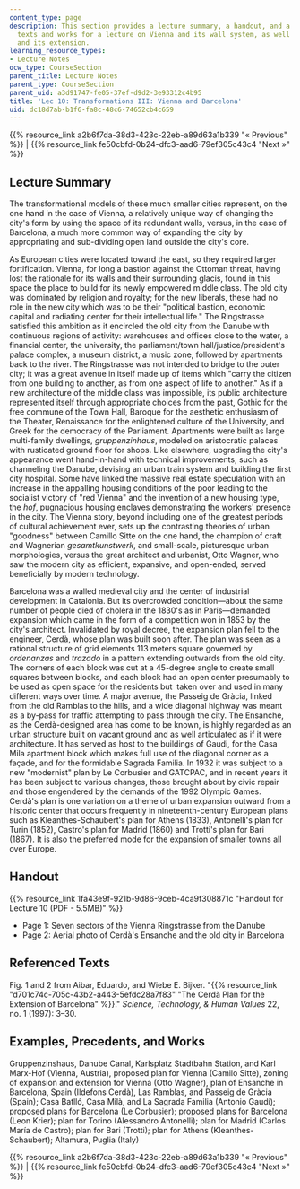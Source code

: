 ```yaml
---
content_type: page
description: This section provides a lecture summary, a handout, and a list of referenced
  texts and works for a lecture on Vienna and its wall system, as well as Barcelona
  and its extension.
learning_resource_types:
- Lecture Notes
ocw_type: CourseSection
parent_title: Lecture Notes
parent_type: CourseSection
parent_uid: a3d91747-fe05-37ef-d9d2-3e93312c4b95
title: 'Lec 10: Transformations III: Vienna and Barcelona'
uid: dc18d7ab-b1f6-fa8c-48c6-74652cb4c659
---
```


{{% resource_link a2b6f7da-38d3-423c-22eb-a89d63a1b339 "« Previous" %}} | {{% resource_link fe50cbfd-0b24-dfc3-aad6-79ef305c43c4 "Next »" %}}

Lecture Summary
---------------

The transformational models of these much smaller cities represent, on the one hand in the case of Vienna, a relatively unique way of changing the city's form by using the space of its redundant walls, versus, in the case of Barcelona, a much more common way of expanding the city by appropriating and sub-dividing open land outside the city's core.

As European cities were located toward the east, so they required larger fortification. Vienna, for long a bastion against the Ottoman threat, having lost the rationale for its walls and their surrounding glacis, found in this space the place to build for its newly empowered middle class. The old city was dominated by religion and royalty; for the new liberals, these had no role in the new city which was to be their "political bastion, economic capital and radiating center for their intellectual life." The Ringstrasse satisfied this ambition as it encircled the old city from the Danube with continuous regions of activity: warehouses and offices close to the water, a financial center, the university, the parliament/town hall/justice/president's palace complex, a museum district, a music zone, followed by apartments back to the river. The Ringstrasse was not intended to bridge to the outer city; it was a great avenue in itself made up of items which "carry the citizen from one building to another, as from one aspect of life to another." As if a new architecture of the middle class was impossible, its public architecture represented itself through appropriate choices from the past, Gothic for the free commune of the Town Hall, Baroque for the aesthetic enthusiasm of the Theater, Renaissance for the enlightened culture of the University, and Greek for the democracy of the Parliament. Apartments were built as large multi-family dwellings, _gruppenzinhaus_, modeled on aristocratic palaces with rusticated ground floor for shops. Like elsewhere, upgrading the city's appearance went hand-in-hand with technical improvements, such as channeling the Danube, devising an urban train system and building the first city hospital. Some have linked the massive real estate speculation with an increase in the appalling housing conditions of the poor leading to the socialist victory of "red Vienna" and the invention of a new housing type, the _hof_, pugnacious housing enclaves demonstrating the workers' presence in the city. The Vienna story, beyond including one of the greatest periods of cultural achievement ever, sets up the contrasting theories of urban "goodness" between Camillo Sitte on the one hand, the champion of craft and Wagnerian _gesamtkunstwerk_, and small-scale, picturesque urban morphologies, versus the great architect and urbanist, Otto Wagner, who saw the modern city as efficient, expansive, and open-ended, served beneficially by modern technology.

Barcelona was a walled medieval city and the center of industrial development in Catalonia. But its overcrowded condition—about the same number of people died of cholera in the 1830's as in Paris—demanded expansion which came in the form of a competition won in 1853 by the city's architect. Invalidated by royal decree, the expansion plan fell to the engineer, Cerdà, whose plan was built soon after. The plan was seen as a rational structure of grid elements 113 meters square governed by _ordenanzas_ and _trazado_ in a pattern extending outwards from the old city. The corners of each block was cut at a 45-degree angle to create small squares between blocks, and each block had an open center presumably to be used as open space for the residents but  taken over and used in many different ways over time. A major avenue, the Passeig de Gràcia, linked from the old Ramblas to the hills, and a wide diagonal highway was meant as a by-pass for traffic attempting to pass through the city. The Ensanche, as the Cerdà-designed area has come to be known, is highly regarded as an urban structure built on vacant ground and as well articulated as if it were architecture. It has served as host to the buildings of Gaudi, for the Casa Mila apartment block which makes full use of the diagonal corner as a façade, and for the formidable Sagrada Familia. In 1932 it was subject to a new "modernist" plan by Le Corbusier and GATCPAC, and in recent years it has been subject to various changes, those brought about by civic repair and those engendered by the demands of the 1992 Olympic Games. Cerdà's plan is one variation on a theme of urban expansion outward from a historic center that occurs frequently in nineteenth-century European plans such as Kleanthes-Schaubert's plan for Athens (1833), Antonelli's plan for Turin (1852), Castro's plan for Madrid (1860) and Trotti's plan for Bari (1867). It is also the preferred mode for the expansion of smaller towns all over Europe.

Handout
-------

{{% resource_link 1fa43e9f-921b-9d86-9ceb-4ca9f308871c "Handout for Lecture 10 (PDF - 5.5MB)" %}}

*   Page 1: Seven sectors of the Vienna Ringstrasse from the Danube
*   Page 2: Aerial photo of Cerdà's Ensanche and the old city in Barcelona

Referenced Texts
----------------

Fig. 1 and 2 from Aibar, Eduardo, and Wiebe E. Bijker. "{{% resource_link "d701c74c-705c-43b2-a443-5efdc28a7f83" "The Cerdà Plan for the Extension of Barcelona" %}}." _Science, Technology, & Human Values_ 22, no. 1 (1997): 3–30.

Examples, Precedents, and Works
-------------------------------

Gruppenzinshaus, Danube Canal, Karlsplatz Stadtbahn Station, and Karl Marx-Hof (Vienna, Austria), proposed plan for Vienna (Camilo Sitte), zoning of expansion and extension for Vienna (Otto Wagner), plan of Ensanche in Barcelona, Spain (Ildefons Cerdà), Las Ramblas, and Passeig de Gràcia (Spain); Casa Batlló, Casa Milà, and La Sagrada Familia (Antonio Gaudí); proposed plans for Barcelona (Le Corbusier); proposed plans for Barcelona (Leon Krier); plan for Torino (Alessandro Antonelli); plan for Madrid (Carlos María de Castro); plan for Bari (Trotti); plan for Athens (Kleanthes-Schaubert); Altamura, Puglia (Italy)

{{% resource_link a2b6f7da-38d3-423c-22eb-a89d63a1b339 "« Previous" %}} | {{% resource_link fe50cbfd-0b24-dfc3-aad6-79ef305c43c4 "Next »" %}}